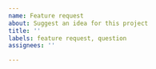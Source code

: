 ```yaml
---
name: Feature request
about: Suggest an idea for this project
title: ''
labels: feature request, question
assignees: ''

---
```



